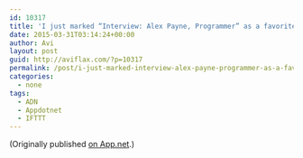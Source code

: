 ```yaml
---
id: 10317
title: 'I just marked “Interview: Alex Payne, Programmer” as a favorite in Readability. http://www.readability.com/articles/tbiljlvr'
date: 2015-03-31T03:14:24+00:00
author: Avi
layout: post
guid: http://aviflax.com/?p=10317
permalink: /post/i-just-marked-interview-alex-payne-programmer-as-a-favorite-in-readability-httpwww-readability-comarticlestbiljlvr/
categories:
  - none
tags:
  - ADN
  - Appdotnet
  - IFTTT
---
```

(Originally published [on App.net](http://alpha.app.net/aviflax/post/56617503).)